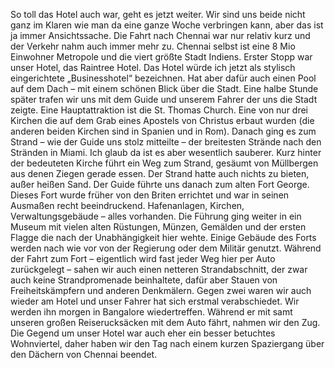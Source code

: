 So toll das Hotel auch war, geht es jetzt weiter. Wir sind uns beide nicht ganz im Klaren wie man da eine ganze Woche verbringen kann, aber das ist ja immer Ansichtssache. Die Fahrt nach Chennai war nur relativ kurz und der Verkehr nahm auch immer mehr zu. Chennai selbst ist eine 8 Mio Einwohner Metropole und die viert größte Stadt Indiens. Erster Stopp war unser Hotel, das Raintree Hotel. Das Hotel würde ich jetzt als stylisch eingerichtete „Businesshotel“ bezeichnen. Hat aber dafür auch einen Pool auf dem Dach – mit einem schönen Blick über die Stadt. Eine halbe Stunde später trafen wir uns mit dem Guide und unserem Fahrer der uns die Stadt zeigte. Eine Hauptattraktion ist die St. Thomas Church. Eine von nur drei Kirchen die auf dem Grab eines Apostels von Christus erbaut wurden (die anderen beiden Kirchen sind in Spanien und in Rom). Danach ging es zum Strand – wie der Guide uns stolz mitteilte – der breitesten Strände nach den Stränden in Miami. Ich glaub da ist es aber wesentlich sauberer. Kurz hinter der bedeuteten Kirche führt ein Weg zum Strand, gesäumt von Müllbergen aus denen Ziegen gerade essen. Der Strand hatte auch nichts zu bieten, außer heißen Sand. Der Guide führte uns danach zum alten Fort George. Dieses Fort wurde früher von den Briten errichtet und war in seinen Ausmaßen recht beeindruckend. Hafenanlagen, Kirchen, Verwaltungsgebäude – alles vorhanden. Die Führung ging weiter in ein Museum mit vielen alten Rüstungen, Münzen, Gemälden und der ersten Flagge die nach der Unabhängigkeit hier wehte. Einige Gebäude des Forts werden nach wie vor von der Regierung oder dem Militär genutzt. Während der Fahrt zum Fort – eigentlich wird fast jeder Weg hier per Auto zurückgelegt – sahen wir auch einen netteren Strandabschnitt, der zwar auch keine Strandpromenade beinhaltete, dafür aber Stauen von Freiheitskämpfern und anderen Denkmälern. Gegen zwei waren wir auch wieder am Hotel und unser Fahrer hat sich erstmal verabschiedet. Wir werden ihn morgen in Bangalore wiedertreffen. Während er mit samt unseren großen Reiserucksäcken mit dem Auto fährt, nahmen wir den Zug. Die Gegend um unser Hotel war auch eher ein besser betuchtes Wohnviertel, daher haben wir den Tag nach einem kurzen Spaziergang über den Dächern von Chennai beendet.
